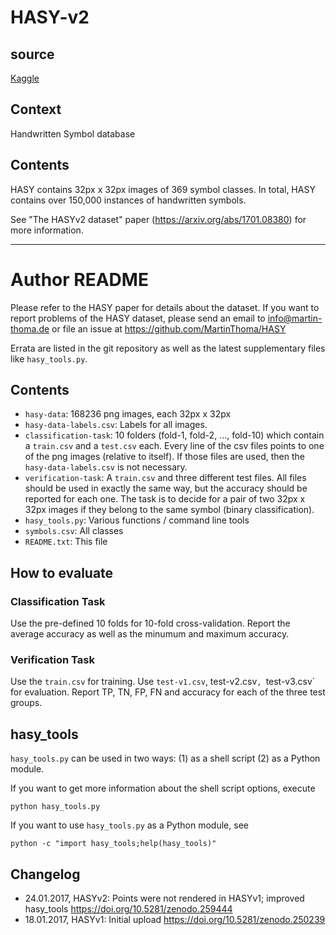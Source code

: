 # HASY-v2

## source

 [Kaggle](https://www.kaggle.com/guru001/hasyv2)

## Context

 Handwritten Symbol database

## Contents

HASY contains 32px x 32px images of 369 symbol classes. In total, HASY contains over 150,000 instances of handwritten symbols.

See "The HASYv2 dataset" paper (https://arxiv.org/abs/1701.08380) for more information.



-----



# Author README

Please refer to the HASY paper for details about the dataset.
If you want to report problems of the HASY dataset, please send an email to
info@martin-thoma.de or file an issue at https://github.com/MartinThoma/HASY

Errata are listed in the git repository as well as the latest supplementary
files like `hasy_tools.py`.


## Contents

* `hasy-data`: 168236 png images, each 32px x 32px
* `hasy-data-labels.csv`: Labels for all images.
* `classification-task`: 10 folders (fold-1, fold-2, ..., fold-10) which
  contain a `train.csv` and a `test.csv` each. Every line of the csv files
  points to one of the png images (relative to itself). If those files are
  used, then the `hasy-data-labels.csv` is not necessary.
* `verification-task`: A `train.csv` and three different test files. All files
  should be used in exactly the same way, but the accuracy should be reported
  for each one.
  The task is to decide for a pair of two 32px x 32px images if they belong
  to the same symbol (binary classification).
* `hasy_tools.py`: Various functions / command line tools
* `symbols.csv`: All classes
* `README.txt`: This file


## How to evaluate

### Classification Task

Use the pre-defined 10 folds for 10-fold cross-validation. Report the
average accuracy as well as the minumum and maximum accuracy.


### Verification Task

Use the `train.csv` for training. Use `test-v1.csv`, test-v2.csv`,
`test-v3.csv` for evaluation. Report TP, TN, FP, FN and accuracy for each
of the three test groups.


## hasy_tools

`hasy_tools.py` can be used in two ways: (1) as a shell script (2) as a Python
module.

If you want to get more information about the shell script options, execute

    python hasy_tools.py

If you want to use `hasy_tools.py` as a Python module, see

    python -c "import hasy_tools;help(hasy_tools)"


## Changelog

* 24.01.2017, HASYv2: Points were not rendered in HASYv1; improved hasy_tools
                      https://doi.org/10.5281/zenodo.259444
* 18.01.2017, HASYv1: Initial upload
                      https://doi.org/10.5281/zenodo.250239
